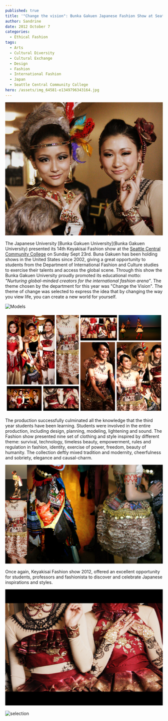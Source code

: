 ```yaml
---
published: true
title: '"Change the vision": Bunka Gakuen Japanese Fashion Show at Seattle Central'
author: Sandrine
date: 2012 October 7
categories:
  - Ethical Fashion
tags:
  - Arts
  - Cultural Diversity
  - Cultural Exchange
  - Design
  - Fashion
  - International Fashion
  - Japan
  - Seattle Central Community College
hero: /assets/img_64581-e1349796343164.jpg
---
```

![](/assets/img_64581.jpg "Portrait")

The Japanese University [Bunka Gakuen University](Bunka Gakuen University) presented its 14th Keyakisai Fashion show at the [Seattle Central Community College](http://en.wikipedia.org/wiki/Seattle_Central_Community_College "Seattle Central Community College") on Sunday Sept 23rd. Buna Gakuen has been holding shows in the United States since 2002, giving a great opportunity to students from the Department of International Fashion and Culture studies to exercise their talents and access the global scene. Through this show the Bunka Gakuen University proudly promoted its educational motto: *"Nurturing global-minded creators for the international fashion arena"*. The theme chosen by the department for this year was "Change the Vision". The theme of change was selected to express the idea that by changing the way you view life, you can create a new world for yourself.

![](/assets/img_6478.jpg "Models")

![](/assets/full-selection-japenese-show.jpg "Collection Japenese show")

The production successfully culminated all the knowledge that the third year students have been learning. Students were involved in the entire production, including design, planning, modeling, lightening and sound. The Fashion show presented nine set of clothing and style inspired by different theme: survival, technology, timeless beauty, empowerment, rules and regulation in fashion, identity, exercise of power, freedom, beauty of humanity. The collection deftly mixed tradition and modernity, cheerfulness and sobriety, elegance and causal-charm.

![](/assets/collage-japenese-show.jpg "Sample")

Once again, Keyakisai Fashion show 2012, offered an excellent opportunity for students, professors and fashionista to discover and celebrate Japanese inspirations and styles.

![](/assets/img_6481.jpg "Details")

![](/assets/selection.jpg "selection")